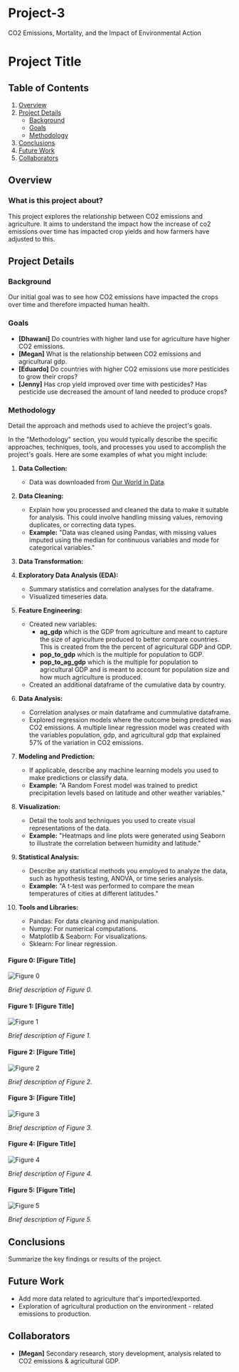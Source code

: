 # Project-3
CO2 Emissions, Mortality, and the Impact of Environmental Action

# Project Title

## Table of Contents
1. [Overview](#overview)
2. [Project Details](#project-details)
   - [Background](#background)
   - [Goals](#goals)
   - [Methodology](#methodology)
3. [Conclusions](#conclusions)
4. [Future Work](#future-work)
5. [Collaborators](#collaborators)

## Overview

### What is this project about?
This project explores the relationship between CO2 emissions and agriculture. It aims to understand the impact how the increase of co2 emissions over time has impacted crop yields and how farmers have adjusted to this.

## Project Details

### Background
Our initial goal was to see how CO2 emissions have impacted the crops over time and therefore impacted human health.

### Goals
- **[Dhawani]** Do countries with higher land use for agriculture have higher CO2 emissions.
- **[Megan]** What is the relationship between CO2 emissions and agricultural gdp.
- **[Eduardo]** Do countries with higher CO2 emissions use more pesticides to grow their crops?
- **[Jenny]** Has crop yield improved over time with pesticides? Has pesticide use decreased the amount of land needed to produce crops?

### Methodology
Detail the approach and methods used to achieve the project's goals.

In the "Methodology" section, you would typically describe the specific approaches, techniques, tools, and processes you used to accomplish the project's goals. Here are some examples of what you might include:

1. **Data Collection:**
   - Data was downloaded from [Our World in Data](https://ourworldindata.org/).

2. **Data Cleaning:**
   - Explain how you processed and cleaned the data to make it suitable for analysis. This could involve handling missing values, removing duplicates, or correcting data types.
   - **Example:** "Data was cleaned using Pandas, with missing values imputed using the median for continuous variables and mode for categorical variables."

3. **Data Transformation:**
   

4. **Exploratory Data Analysis (EDA):**
   - Summary statistics and correlation analyses for the dataframe.
   - Visualized timeseries data.

5. **Feature Engineering:**
   - Created new variables:
      - **ag_gdp** which is the GDP from agriculture and meant to capture the size of agriculture produced to better compare countries. This is created from the the percent of agricultural GDP and GDP.
      - **pop_to_gdp** which is the multiple for population to GDP.
      - **pop_to_ag_gdp** which is the multiple for population to agricultural GDP and is meant to account for population size and how much agriculture is produced.
   - Created an additional dataframe of the cumulative data by country.

6. **Data Analysis:**
   - Correlation analyses or main dataframe and cummulative dataframe.
   - Explored regression models where the outcome being predicted was CO2 emissions. A multiple linear regression model was created with the variables population, gdp, and agricultural gdp that explained 57% of the variation in CO2 emissions.

7. **Modeling and Prediction:**
   - If applicable, describe any machine learning models you used to make predictions or classify data.
   - **Example:** "A Random Forest model was trained to predict precipitation levels based on latitude and other weather variables."

8. **Visualization:**
   - Detail the tools and techniques you used to create visual representations of the data.
   - **Example:** "Heatmaps and line plots were generated using Seaborn to illustrate the correlation between humidity and latitude."

9. **Statistical Analysis:**
   - Describe any statistical methods you employed to analyze the data, such as hypothesis testing, ANOVA, or time series analysis.
   - **Example:** "A t-test was performed to compare the mean temperatures of cities at different latitudes."

10. **Tools and Libraries:**
    - Pandas: For data cleaning and manipulation.
    - Numpy: For numerical computations.
    - Matplotlib & Seaborn: For visualizations.
    - Sklearn: For linear regression.

#### Figure 0: [Figure Title]
![Figure 0](path/to/figure0.png)

*Brief description of Figure 0.*

#### Figure 1: [Figure Title]
![Figure 1](path/to/figure1.png)

*Brief description of Figure 1.*

#### Figure 2: [Figure Title]
![Figure 2](path/to/figure2.png)

*Brief description of Figure 2.*

#### Figure 3: [Figure Title]
![Figure 3](path/to/figure3.png)

*Brief description of Figure 3.*

#### Figure 4: [Figure Title]
![Figure 4](path/to/figure4.png)

*Brief description of Figure 4.*

#### Figure 5: [Figure Title]
![Figure 5](path/to/figure5.png)

*Brief description of Figure 5.*

## Conclusions

Summarize the key findings or results of the project.

## Future Work
- Add more data related to agriculture that's imported/exported.
- Exploration of agricultural production on the environment - related emissions to production.

## Collaborators
- **[Megan]** Secondary research, story development, analysis related to CO2 emissions & agricultural GDP.
